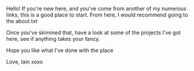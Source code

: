 Hello! If you're new here, and you've come from another of my numerous links, this is a good place to start. From here, I would recommend going to the about.txt

Once you've skimmed that, have a look at some of the projects I've got here, see if anything takes your fancy. 

Hope you like what I've done with the place

Love, Iain
xoxo
